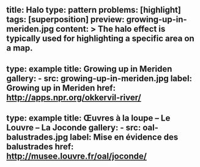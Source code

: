 title: Halo
type: pattern
problems: [highlight]
tags: [superposition]
preview: growing-up-in-meriden.jpg
content: >
    The halo effect is typically used for highlighting a specific area on a map. 
---
type: example
title: Growing up in Meriden
gallery: 
    - src: growing-up-in-meriden.jpg
      label: Growing up in Meriden 
      href: http://apps.npr.org/okkervil-river/
---
type: example
title: Œuvres à la loupe – Le Louvre – La Joconde
gallery: 
    - src: oal-balustrades.jpg
      label: Mise en évidence des balustrades 
      href: http://musee.louvre.fr/oal/joconde/
---     
